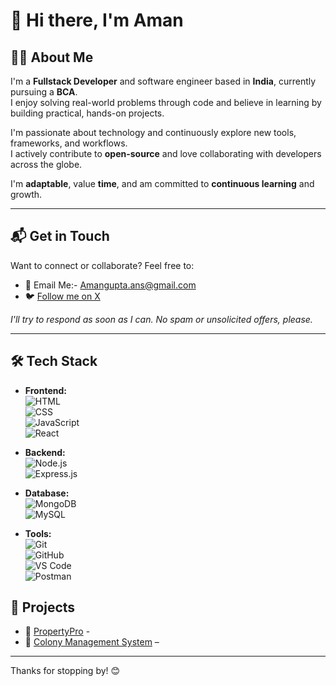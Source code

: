 # 👋 Hi there, I'm Aman

## 👨‍💻 About Me

I'm a **Fullstack Developer** and software engineer based in **India**, currently pursuing a **BCA**.  
I enjoy solving real-world problems through code and believe in learning by building practical, hands-on projects.

I'm passionate about technology and continuously explore new tools, frameworks, and workflows.  
I actively contribute to **open-source** and love collaborating with developers across the globe.

I'm **adaptable**, value **time**, and am committed to **continuous learning** and growth.

---

## 📬 Get in Touch

Want to connect or collaborate? Feel free to:

- 📧 Email Me:- Amangupta.ans@gmail.com 
- 🐦 [Follow me on X](https://x.com/Amansrc)

_I'll try to respond as soon as I can. No spam or unsolicited offers, please._

---

<!-- Optional: Add these if you'd like -->
## 🛠️ Tech Stack

- **Frontend:**  
  ![HTML](https://img.shields.io/badge/HTML5-E34F26?style=flat&logo=html5&logoColor=white)  
  ![CSS](https://img.shields.io/badge/CSS3-1572B6?style=flat&logo=css3&logoColor=white)  
  ![JavaScript](https://img.shields.io/badge/JavaScript-F7DF1E?style=flat&logo=javascript&logoColor=black)  
  ![React](https://img.shields.io/badge/React-61DAFB?style=flat&logo=react&logoColor=black)

- **Backend:**  
  ![Node.js](https://img.shields.io/badge/Node.js-339933?style=flat&logo=node.js&logoColor=white)  
  ![Express.js](https://img.shields.io/badge/Express.js-000000?style=flat&logo=express&logoColor=white)

- **Database:**  
  ![MongoDB](https://img.shields.io/badge/MongoDB-47A248?style=flat&logo=mongodb&logoColor=white)  
  ![MySQL](https://img.shields.io/badge/MySQL-4479A1?style=flat&logo=mysql&logoColor=white)

- **Tools:**  
  ![Git](https://img.shields.io/badge/Git-F05032?style=flat&logo=git&logoColor=white)  
  ![GitHub](https://img.shields.io/badge/GitHub-181717?style=flat&logo=github&logoColor=white)  
  ![VS Code](https://img.shields.io/badge/VS%20Code-007ACC?style=flat&logo=visual-studio-code&logoColor=white)  
  ![Postman](https://img.shields.io/badge/Postman-FF6C37?style=flat&logo=postman&logoColor=white)

## 📌 Projects

- 🚀 [PropertyPro](property-pro-r9ya.vercel.app) -
- 🔐 [Colony Management System](https://rws-website-lemon.vercel.app/) – 

---

Thanks for stopping by! 😊

